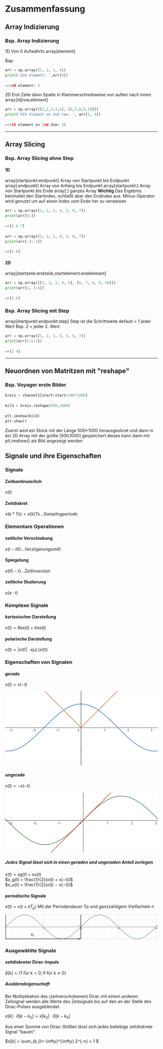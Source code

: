 
# Zusammenfassung

## Array Indizierung

### Bsp. Array Indizierung

1D
Von 0 Aufwährts
array[element]

Bsp.

```python
arr = np.array([1, 2, 3, 4])
print('2nd element: ',arr[0])

=>2nd element: 2
```

2D
Erst Zeile dann Spalte in Klammerschreibweise von außen nach innen
array2d[row,element]

```python
arr = np.array([[1,2,3,4,5], [6,7,8,9,10]])
print('5th element on 2nd row: ', arr[1, 4])

=>5th element on 2nd dim: 10
```

---

## Array Slicing

### Bsp. Array Slicing ohne Step

#### 1D

array[startpunkt:endpunkt]        Array von Startpunkt bis Endpunkt
array[:endpunkt]                  Array von Anfang bis Endpunkt
array[startpunkt:]                Array von Startpunkt bis Ende
array[:]                          ganzes Array
**Wichtig**
Das Ergebnis beinhaltet den Startindex, schließt aber den Endindex aus.
Minus-Operator wird genutzt um auf einen Index vom Ende her zu verweisen

```python
arr = np.array([1, 2, 3, 4, 5, 6, 7])
print(arr[4:])

=>[5 6 7]

arr = np.array([1, 2, 3, 4, 5, 6, 7])
print(arr[-3:-1])

=>[5 6]
```

#### 2D

array[startzeile:endzeile,startelement:endelement]

```python
arr = np.array([[1, 2, 3, 4, 5], [6, 7, 8, 9, 10]])
print(arr[1, 1:4])

=>[5 6]
```

### Bsp. Array Slicing mit Step

array[startpunkt:endpunkt:step]   Step ist die Schrittweite default = 1 jeder Wert
Bsp. 2 = jeder 2. Wert

```python
arr = np.array([1, 2, 3, 4, 5, 6, 7])
print(arr[1:5:2])

=>[2 4]
```

---

## Neuordnen von Matritzen mit "reshape"

### Bsp. Voyager erste Bilder

```python
kreis = channel1[start:start+500*1000]

bild = kreis.reshape(500,1000)

plt.imshow(bild)
plt.show()
```

Zuerst wird ein Stück mit der Länge 500*1000 herausgeslicet und dann in ein 2D Array mit der größe [500,1000] gespeichert dieses kann dann mit plt.imshow() als Bild angezeigt werden

## Signale und ihre Eigenschaften

### Signale

#### Zeitkontinuierlich

$x(t)$

#### Zeitdiskret

$x(k*Ts) = x[k]  Ts ... Samplingperiode$

### Elementare Operationen

#### zeitliche Verschiebung

$x(t − t0) ... Verzögerung um t0$

#### Spiegelung

$x(t0 − t) ... Zeitinversion$

#### zeitliche Skalierung

$x(a · t)$

### Komplexe Signale

#### kartesischer Darstellung

$x(t) = Re{x(t)} + Im{x(t)}$

#### polarische Darstellung

$x(t) = |x(t)| · ej∠(x(t))$

### Eigenschaften von Signalen

#### gerade

$x(t) = x(−t)$
    <p align="left">
        <img src="Bilder/gerade.png" />
    </p>

#### ungerade

$x(t) = −x(−t)$

<p align="left">
  <img src="Bilder/ungerade.png" />
</p>

##### Jedes Signal lässt sich in einen geraden und ungeraden Anteil zerlegen

$x(t) = xg(t) + xu(t)$ <br>
$x_g(t) = \frac{1}{2}(x(t) + x(−t))$ <br>
$x_u(t) = \frac{1}{2}(x(t) − x(−t))$

#### periodische Signale

$x(t) = x(t + nT_p)$
Mit der Periodendauer Tp und ganzzahligem Vielfachem n
<p align="left">
  <img src="Bilder/periode.png" />
</p>

### Ausgewählte Signale

#### zeitdiskreter Dirac-Impuls

$\delta[\text{k}] = \{1 \text{ für  k}  = 0; 0 \text{ für  k} \neq 0\}$

##### Ausblendeigenschaft

Bei Multiplikation des (zeitverschobenen) Dirac mit einem
anderen Zeitsignal werden alle Werte des Zeitsignals bis auf den an der Stelle des
Dirac-Pulses ausgeblendet.

$x[k]\cdot \delta[k-k_0] = x[k_0]\cdot \delta[k-k_0]$

Aus einer Summe von Dirac-Stößen lässt sich jedes beliebige zeitdiskrete Signal "bauen".

$x[k] = \sum_{k_0=-\infty}^{\infty} 2^{-n} = 1 $